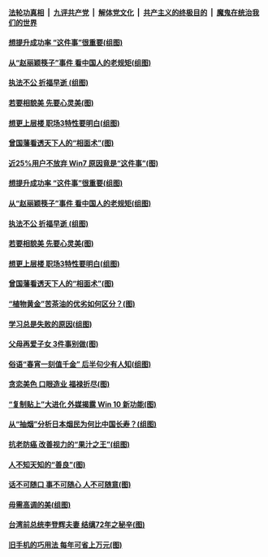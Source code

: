 

####  [法轮功真相](../../../../basic/blob/master/README.md?t=08140531) &nbsp;|&nbsp; [九评共产党](../../../../9ping.md/blob/master/README.md?t=08140531) &nbsp;|&nbsp; [解体党文化](../../../../jtdwh.md/blob/master/README.md?t=08140531)  &nbsp;|&nbsp; [共产主义的终极目的](../../../../gczydzjmd.md/blob/master/README.md?t=08140531) &nbsp;|&nbsp; [魔鬼在统治我们的世界](../../../../mgztzwmdsj.md/blob/master/README.md?t=08140531) 

#### [想提升成功率 “这件事”很重要(组图)](../pages/p8/942788.md?t=08140531) 

#### [从“赵丽颖筷子”事件 看中国人的老规矩(组图)](../pages/p8/942541.md?t=08140531) 

#### [执法不公 折福早逝 (组图)](../pages/p8/941909.md?t=08140531) 

#### [若要相貌美 先要心灵美(图)](../pages/p8/941905.md?t=08140531) 

#### [想更上层楼 职场3特性要明白(组图)](../pages/p8/942676.md?t=08140531) 

#### [曾国藩看透天下人的“相面术”(图)](../pages/p8/941903.md?t=08140531) 

#### [近25%用户不放弃 Win7 原因竟是“这件事”(图)](../pages/p8/942801.md?t=08140531) 

#### [想提升成功率 “这件事”很重要(组图)](../pages/p8/942788.md?t=08140531) 

#### [从“赵丽颖筷子”事件 看中国人的老规矩(组图)](../pages/p8/942541.md?t=08140531) 

#### [执法不公 折福早逝 (组图)](../pages/p8/941909.md?t=08140531) 

#### [若要相貌美 先要心灵美(图)](../pages/p8/941905.md?t=08140531) 

#### [想更上层楼 职场3特性要明白(组图)](../pages/p8/942676.md?t=08140531) 

#### [曾国藩看透天下人的“相面术”(图)](../pages/p8/941903.md?t=08140531) 

#### [“植物黄金”苦茶油的优劣如何区分？(图)](../pages/p8/942393.md?t=08140531) 

#### [学习总是失败的原因(组图)](../pages/p8/942589.md?t=08140531) 

#### [父母再爱子女 3件事别做(图)](../pages/p8/942493.md?t=08140531) 

#### [俗语“春宵一刻值千金” 后半句少有人知(组图)](../pages/p8/942272.md?t=08140531) 

#### [贪恋美色 口眼造业 福禄折尽(图)](../pages/p8/941175.md?t=08140531) 

#### [“复制贴上”大进化 外媒揭露 Win 10 新功能(图)](../pages/p8/942490.md?t=08140531) 

#### [从“抽烟”分析日本烟民为何比中国长寿？(组图)](../pages/p8/942436.md?t=08140531) 

#### [抗老防癌 改善视力的“果汁之王”(组图)](../pages/p8/942264.md?t=08140531) 

#### [人不知天知的“善良”(图)](../pages/p8/942105.md?t=08140531) 

#### [话不可随口 事不可随心 人不可随意(图)](../pages/p8/941887.md?t=08140531) 

#### [毋需高调的美(组图)](../pages/p8/942282.md?t=08140531) 

#### [台湾前总统李登辉夫妻 结缡72年之秘辛(图)](../pages/p8/941993.md?t=08140531) 

#### [旧手机的巧用法 每年可省上万元(图)](../pages/p8/942110.md?t=08140531) 


